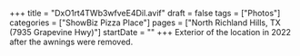 +++
title = "DxO1rt4TWb3wfveE4Dil.avif"
draft = false
tags = ["Photos"]
categories = ["ShowBiz Pizza Place"]
pages = ["North Richland Hills, TX (7935 Grapevine Hwy)"]
startDate = ""
+++
Exterior of the location in 2022 after the awnings were removed.
